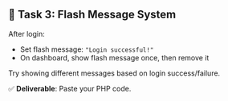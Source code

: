 ## 🧩 Task 3: Flash Message System

After login:
- Set flash message: `"Login successful!"`  
- On dashboard, show flash message once, then remove it  

Try showing different messages based on login success/failure.

✅ **Deliverable**: Paste your PHP code.